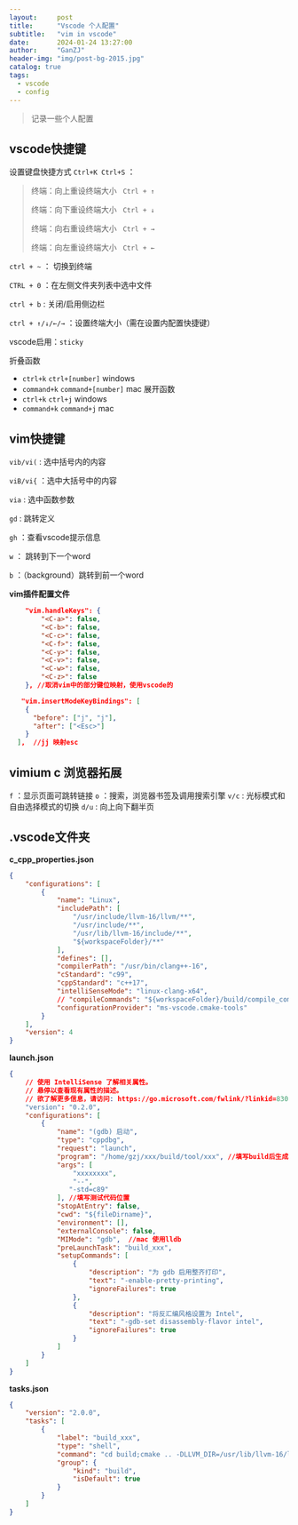 ```yaml
---
layout:     post
title:      "Vscode 个人配置"
subtitle:   "vim in vscode"
date:       2024-01-24 13:27:00
author:     "GanZJ"
header-img: "img/post-bg-2015.jpg"
catalog: true
tags:
  - vscode
  - config
---
```




> 记录一些个人配置

## vscode快捷键

设置键盘快捷方式 `Ctrl+K Ctrl+S` ：

> 终端：向上重设终端大小   ` Ctrl + ↑`
>
> 终端：向下重设终端大小   ` Ctrl + ↓`
>
> 终端：向右重设终端大小   ` Ctrl + →`
>
> 终端：向左重设终端大小   ` Ctrl + ←`

`ctrl + ~` ： 切换到终端

`CTRL + 0` ：在左侧文件夹列表中选中文件

`ctrl + b` : 关闭/启用侧边栏

`ctrl + ↑/↓/←/→` ：设置终端大小（需在设置内配置快捷键）

vscode启用：`sticky`

折叠函数
 - `ctrl+k` `ctrl+[number]`  windows
 - `command+k` `command+[number]` mac
展开函数
 - `ctrl+k` `ctrl+j` windows
 - `command+k` `command+j` mac	


## vim快捷键

`vib/vi(` : 选中括号内的内容

`viB/vi{` ：选中大括号中的内容

`via` : 选中函数参数

`gd` : 跳转定义 

`gh` ：查看vscode提示信息

`w` ： 跳转到下一个word

`b` ：（background）跳转到前一个word

**vim插件配置文件**

```json
    "vim.handleKeys": {
        "<C-a>": false,
        "<C-b>": false,
        "<C-c>": false,
        "<C-f>": false,
        "<C-y>": false,
        "<C-v>": false,
        "<C-w>": false,
        "<C-z>": false
    }, //取消vim中的部分键位映射，使用vscode的

   "vim.insertModeKeyBindings": [
    {
      "before": ["j", "j"],
      "after": ["<Esc>"]
    }
  ],  //jj 映射esc
```



## vimium c 浏览器拓展

`f` ：显示页面可跳转链接
`o` ：搜索，浏览器书签及调用搜索引擎
`v/c` : 光标模式和自由选择模式的切换
`d/u` : 向上向下翻半页 



## .vscode文件夹

**c_cpp_properties.json**

```json
{
    "configurations": [
        {
            "name": "Linux",
            "includePath": [
                "/usr/include/llvm-16/llvm/**",
                "/usr/include/**",
                "/usr/lib/llvm-16/include/**",
                "${workspaceFolder}/**"
            ],
            "defines": [],
            "compilerPath": "/usr/bin/clang++-16",
            "cStandard": "c99",
            "cppStandard": "c++17",
            "intelliSenseMode": "linux-clang-x64",
            // "compileCommands": "${workspaceFolder}/build/compile_commands.json",
            "configurationProvider": "ms-vscode.cmake-tools"
        }
    ],
    "version": 4
}
```



**launch.json**

```json
{
    // 使用 IntelliSense 了解相关属性。
    // 悬停以查看现有属性的描述。
    // 欲了解更多信息，请访问: https://go.microsoft.com/fwlink/?linkid=830387
    "version": "0.2.0",
    "configurations": [
        {
            "name": "(gdb) 启动",
            "type": "cppdbg",
            "request": "launch",
            "program": "/home/gzj/xxx/build/tool/xxx", //填写build后生成二进制文件的位置
            "args": [
				"xxxxxxxx",
                "--",
               "-std=c89"
            ], //填写测试代码位置
            "stopAtEntry": false,
            "cwd": "${fileDirname}",
            "environment": [],
            "externalConsole": false,
            "MIMode": "gdb",  //mac 使用lldb
            "preLaunchTask": "build_xxx",
            "setupCommands": [
                {
                    "description": "为 gdb 启用整齐打印",
                    "text": "-enable-pretty-printing",
                    "ignoreFailures": true
                },
                {
                    "description": "将反汇编风格设置为 Intel",
                    "text": "-gdb-set disassembly-flavor intel",
                    "ignoreFailures": true
                }
            ]
        }
    ]
}
```



**tasks.json**

```json
{
    "version": "2.0.0",
    "tasks": [
        {
            "label": "build_xxx",
            "type": "shell",
            "command": "cd build;cmake .. -DLLVM_DIR=/usr/lib/llvm-16/lib/cmake/llvm -DClang_DIR=/usr/lib/llvm-16/lib/cmake/clang -DALLOW_A=ON -DCXX_CHECK=ON -DCMAKE_BUILD_TYPE=Debug;make -j8 ;",//VERBOSE=1
            "group": {
                "kind": "build",
                "isDefault": true
            }
        }
    ]
}
```
